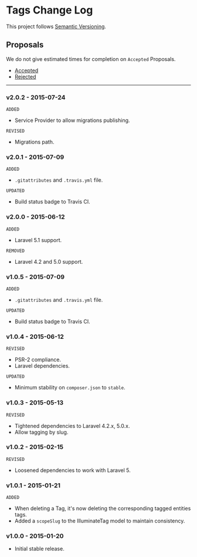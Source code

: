 # Tags Change Log

This project follows [Semantic Versioning](CONTRIBUTING.md).

## Proposals

We do not give estimated times for completion on `Accepted` Proposals.

- [Accepted](https://github.com/cartalyst/tags/labels/Accepted)
- [Rejected](https://github.com/cartalyst/tags/labels/Rejected)

---

### v2.0.2 - 2015-07-24

`ADDED`

- Service Provider to allow migrations publishing.

`REVISED`

- Migrations path.

### v2.0.1 - 2015-07-09

`ADDED`

- `.gitattributes` and `.travis.yml` file.

`UPDATED`

- Build status badge to Travis CI.

### v2.0.0 - 2015-06-12

`ADDED`

- Laravel 5.1 support.

`REMOVED`

- Laravel 4.2 and 5.0 support.

### v1.0.5 - 2015-07-09

`ADDED`

- `.gitattributes` and `.travis.yml` file.

`UPDATED`

- Build status badge to Travis CI.

### v1.0.4 - 2015-06-12

`REVISED`

- PSR-2 compliance.
- Laravel dependencies.

`UPDATED`

- Minimum stability on `composer.json` to `stable`.

### v1.0.3 - 2015-05-13

`REVISED`

- Tightened dependencies to Laravel 4.2.x, 5.0.x.
- Allow tagging by slug.

### v1.0.2 - 2015-02-15

`REVISED`

- Loosened dependencies to work with Laravel 5.

### v1.0.1 - 2015-01-21

`ADDED`

- When deleting a Tag, it's now deleting the corresponding tagged entities tags.
- Added a `scopeSlug` to the IlluminateTag model to maintain consistency.

### v1.0.0 - 2015-01-20

- Initial stable release.
